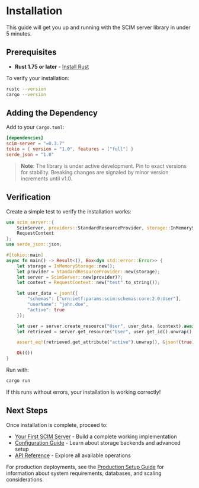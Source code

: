 # Installation

This guide will get you up and running with the SCIM server library in under 5 minutes.

## Prerequisites

- **Rust 1.75 or later** - [Install Rust](https://rustup.rs/)

To verify your installation:
```bash
rustc --version
cargo --version
```

## Adding the Dependency

Add to your `Cargo.toml`:

```toml
[dependencies]
scim-server = "=0.3.7"
tokio = { version = "1.0", features = ["full"] }
serde_json = "1.0"
```

> **Note**: The library is under active development. Pin to exact versions for stability. Breaking changes are signaled by minor version increments until v1.0.

## Verification

Create a simple test to verify the installation works:

```rust
use scim_server::{
    ScimServer, providers::StandardResourceProvider, storage::InMemoryStorage,
    RequestContext
};
use serde_json::json;

#[tokio::main]
async fn main() -> Result<(), Box<dyn std::error::Error>> {
    let storage = InMemoryStorage::new();
    let provider = StandardResourceProvider::new(storage);
    let server = ScimServer::new(provider)?;
    let context = RequestContext::new("test".to_string());

    let user_data = json!({
        "schemas": ["urn:ietf:params:scim:schemas:core:2.0:User"],
        "userName": "john.doe",
        "active": true
    });

    let user = server.create_resource("User", user_data, &context).await?;
    let retrieved = server.get_resource("User", user.get_id().unwrap(), &context).await?;

    assert_eq!(retrieved.get_attribute("active").unwrap(), &json!(true));

    Ok(())
}
```

Run with:
```bash
cargo run
```

If this runs without errors, your installation is working correctly!


## Next Steps

Once installation is complete, proceed to:

- [Your First SCIM Server](./first-server.md) - Build a complete working implementation
- [Configuration Guide](../configuration/basic-config.md) - Learn about storage backends and advanced setup
- [API Reference](../api/overview.md) - Explore all available operations

For production deployments, see the [Production Setup Guide](../deployment/production.md) for information about system requirements, databases, and scaling considerations.
